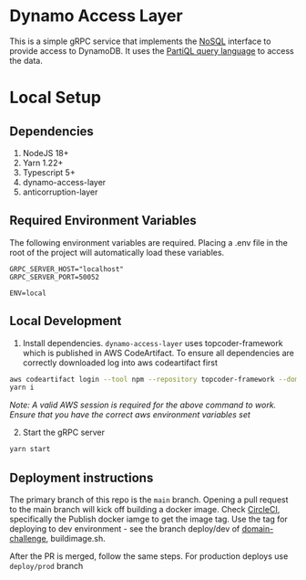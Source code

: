 # Dynamo Access Layer

This is a simple gRPC service that implements the [NoSQL](https://github.com/topcoder-platform/plat-interface-definition/blob/main/data-access-layer/nosql/parti_ql.proto) interface to provide access to DynamoDB. It uses the [PartiQL query language](https://docs.aws.amazon.com/amazondynamodb/latest/developerguide/ql-reference.html) to access the data.

# Local Setup

## Dependencies

1. NodeJS 18+
2. Yarn 1.22+
3. Typescript 5+
4. dynamo-access-layer
5. anticorruption-layer

## Required Environment Variables

The following environment variables are required. Placing a .env file in the root of the project will automatically load these variables.

```env
GRPC_SERVER_HOST="localhost"
GRPC_SERVER_PORT=50052

ENV=local
```

## Local Development

1. Install dependencies. `dynamo-access-layer` uses topcoder-framework which is published in AWS CodeArtifact. To ensure all dependencies are correctly downloaded log into aws codeartifact first

```bash
aws codeartifact login --tool npm --repository topcoder-framework --domain topcoder --domain-owner 409275337247 --region us-east-1 --namespace @topcoder-framework
yarn i
```

_Note: A valid AWS session is required for the above command to work. Ensure that you have the correct aws environment variables set_


2. Start the gRPC server

```bash
yarn start
```

## Deployment instructions

The primary branch of this repo is the `main` branch. Opening a pull request to the main branch will kick off building a docker image. Check [CircleCI](https://app.circleci.com/pipelines/github/topcoder-platform/domain-challenge/717/workflows/76185a2f-9a99-4006-9fb4-71568a30fe57/jobs/744), specifically the Publish docker iamge to get the image tag. Use the tag for deploying to dev environment - see the branch deploy/dev of [domain-challenge](https://github.com/topcoder-platform/domain-challenge), buildimage.sh.

After the PR is merged, follow the same steps.  For production deploys use `deploy/prod` branch
